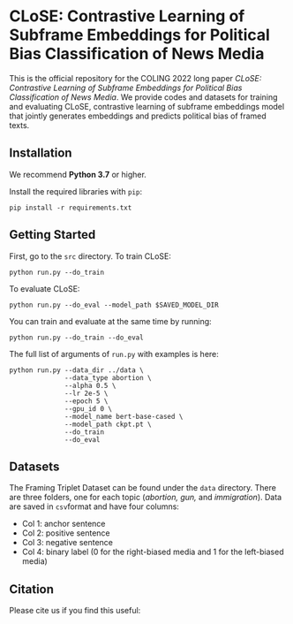 # CLoSE: Contrastive Learning of Subframe Embeddings for Political Bias Classification of News Media

This is the official repository for the COLING 2022 long paper *CLoSE: Contrastive Learning of Subframe Embeddings for Political Bias Classification of News Media*. 
We provide codes and datasets for training and evaluating  CLoSE, contrastive learning of subframe embeddings model that jointly generates embeddings and predicts political bias of framed texts.

## Installation
We recommend **Python 3.7** or higher. 

Install the required libraries with `pip`:
```
pip install -r requirements.txt
```

## Getting Started
First, go to the `src` directory.
To train CLoSE:
```
python run.py --do_train
```

To evaluate CLoSE:
```
python run.py --do_eval --model_path $SAVED_MODEL_DIR
```

You can train and evaluate at the same time by running:
```
python run.py --do_train --do_eval
```

The full list of arguments of `run.py` with examples is here:
```
python run.py --data_dir ../data \
              --data_type abortion \
              --alpha 0.5 \
              --lr 2e-5 \
              --epoch 5 \
              --gpu_id 0 \
              --model_name bert-base-cased \
              --model_path ckpt.pt \
              --do_train
              --do_eval
```


## Datasets
The Framing Triplet Dataset can be found under the `data` directory.
There are three folders, one for each topic (*abortion, gun,* and *immigration*).
Data are saved in `csv`format and have four columns:
- Col 1: anchor sentence
- Col 2: positive sentence
- Col 3: negative sentence
- Col 4: binary label (0 for the right-biased media and 1 for the left-biased media)


## Citation
Please cite us if you find this useful: